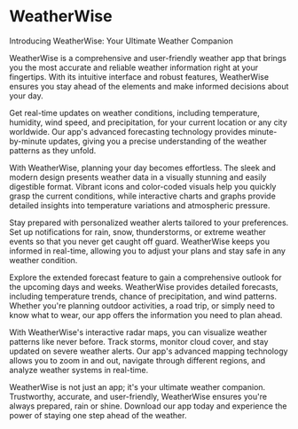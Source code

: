# WeatherWise
Introducing WeatherWise: Your Ultimate Weather Companion

WeatherWise is a comprehensive and user-friendly weather app that brings you the most accurate and reliable weather information right at your fingertips. With its intuitive interface and robust features, WeatherWise ensures you stay ahead of the elements and make informed decisions about your day.

Get real-time updates on weather conditions, including temperature, humidity, wind speed, and precipitation, for your current location or any city worldwide. Our app's advanced forecasting technology provides minute-by-minute updates, giving you a precise understanding of the weather patterns as they unfold.

With WeatherWise, planning your day becomes effortless. The sleek and modern design presents weather data in a visually stunning and easily digestible format. Vibrant icons and color-coded visuals help you quickly grasp the current conditions, while interactive charts and graphs provide detailed insights into temperature variations and atmospheric pressure.

Stay prepared with personalized weather alerts tailored to your preferences. Set up notifications for rain, snow, thunderstorms, or extreme weather events so that you never get caught off guard. WeatherWise keeps you informed in real-time, allowing you to adjust your plans and stay safe in any weather condition.

Explore the extended forecast feature to gain a comprehensive outlook for the upcoming days and weeks. WeatherWise provides detailed forecasts, including temperature trends, chance of precipitation, and wind patterns. Whether you're planning outdoor activities, a road trip, or simply need to know what to wear, our app offers the information you need to plan ahead.

With WeatherWise's interactive radar maps, you can visualize weather patterns like never before. Track storms, monitor cloud cover, and stay updated on severe weather alerts. Our app's advanced mapping technology allows you to zoom in and out, navigate through different regions, and analyze weather systems in real-time.

WeatherWise is not just an app; it's your ultimate weather companion. Trustworthy, accurate, and user-friendly, WeatherWise ensures you're always prepared, rain or shine. Download our app today and experience the power of staying one step ahead of the weather.
